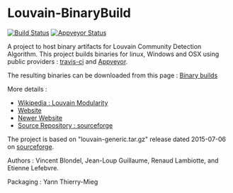 # Louvain-BinaryBuild

[![Build Status](https://travis-ci.org/baudrly/Louvain-BinaryBuild.svg?branch=master)](https://travis-ci.org/baudrly/Louvain-BinaryBuild)
[![Appveyor Status](https://ci.appveyor.com/api/projects/status/github/baudrly/Louvain-BinaryBuild?branch=master&svg=true)](https://ci.appveyor.com/project/baudrly/louvain-binarybuild)

A project to host binary artifacts for Louvain Community Detection Algorithm. 
This project builds binaries for linux, Windows and OSX using public providers : [travis-ci](https://travis-ci.org/) and [Appveyor](https://www.appveyor.com/).  

The resulting binaries can be downloaded from this page : [Binary builds](https://lip6.github.io/Louvain-BinaryBuild/)

More details :
* [Wikipedia : Louvain Modularity](https://en.wikipedia.org/wiki/Louvain_Modularity) 
* [Website](https://perso.uclouvain.be/vincent.blondel/research/louvain.html)
* [Newer Website](https://sites.google.com/site/findcommunities/)
* [Source Repository : sourceforge](http://sourceforge.net/projects/louvain/)

The project is based on "louvain-generic.tar.gz" release dated 2015-07-06 on [sourceforge](http://sourceforge.net/projects/louvain/).

Authors :  Vincent Blondel, Jean-Loup Guillaume, Renaud Lambiotte, and Etienne Lefebvre.

Packaging : Yann Thierry-Mieg 
